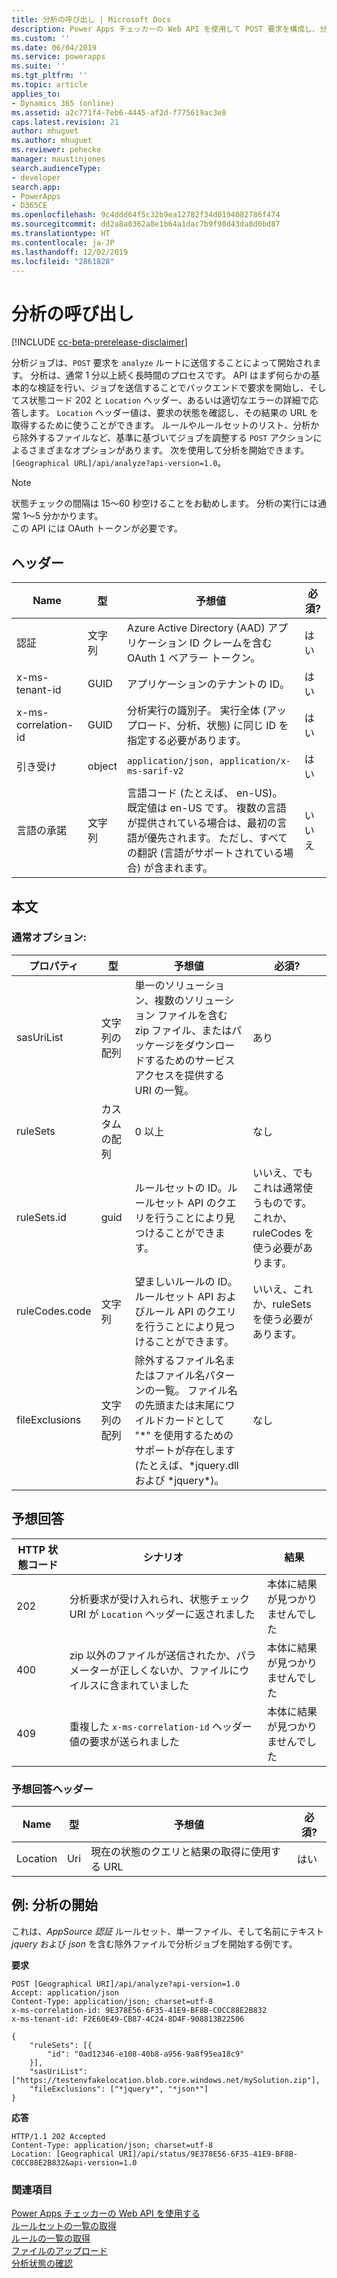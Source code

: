 ```yaml
---
title: 分析の呼び出し | Microsoft Docs
description: Power Apps チェッカーの Web API を使用して POST 要求を構成し、分析要求ジョブを開始する方法を説明します。
ms.custom: ''
ms.date: 06/04/2019
ms.service: powerapps
ms.suite: ''
ms.tgt_pltfrm: ''
ms.topic: article
applies_to:
- Dynamics 365 (online)
ms.assetid: a2c771f4-7eb6-4445-af2d-f775619ac3e8
caps.latest.revision: 21
author: mhuguet
ms.author: mhuguet
ms.reviewer: pehecke
manager: maustinjones
search.audienceType:
- developer
search.app:
- PowerApps
- D365CE
ms.openlocfilehash: 9c4ddd64f5c32b9ea12782f34d0194082786f474
ms.sourcegitcommit: dd2a8a0362a8e1b64a1dac7b9f98d43da8d0bd87
ms.translationtype: HT
ms.contentlocale: ja-JP
ms.lasthandoff: 12/02/2019
ms.locfileid: "2861828"
---
```

# <a name="invoke-analysis"></a>分析の呼び出し

[!INCLUDE [cc-beta-prerelease-disclaimer](../../../../includes/cc-beta-prerelease-disclaimer.md)]

分析ジョブは、`POST` 要求を `analyze` ルートに送信することによって開始されます。 分析は、通常 1 分以上続く長時間のプロセスです。 API はまず何らかの基本的な検証を行い、ジョブを送信することでバックエンドで要求を開始し、そしてス状態コード 202 と `Location` ヘッダー、あるいは適切なエラーの詳細で応答します。 `Location` ヘッダー値は、要求の状態を確認し、その結果の URL を取得するために使うことができます。 ルールやルールセットのリスト、分析から除外するファイルなど、基準に基づいてジョブを調整する `POST` アクションによるさまざまなオプションがあります。 次を使用して分析を開始できます。`[Geographical URL]/api/analyze?api-version=1.0`。


> [!NOTE]
>  状態チェックの間隔は 15～60 秒空けることをお勧めします。 分析の実行には通常 1～5 分かかります。<br /> この API には OAuth トークンが必要です。

<a name="bkmk_headers"></a>

## <a name="headers"></a>ヘッダー

|Name|型|予想値|必須?|
|---|---|---|---|
|認証|文字列|Azure Active Directory (AAD) アプリケーション ID クレームを含む OAuth 1 ベアラー トークン。|はい|
|x-ms-tenant-id|GUID|アプリケーションのテナントの ID。|はい|
|x-ms-correlation-id|GUID|分析実行の識別子。 実行全体 (アップロード、分析、状態) に同じ ID を指定する必要があります。|はい|
|引き受け|object|`application/json, application/x-ms-sarif-v2`|はい|
|言語の承諾|文字列|言語コード (たとえば、 en-US)。 既定値は en-US です。 複数の言語が提供されている場合は、最初の言語が優先されます。 ただし、すべての翻訳 (言語がサポートされている場合) が含まれます。|いいえ

<a name="bkmk_body"></a>

## <a name="body"></a>本文

### <a name="commonly-used-options"></a>通常オプション:

|プロパティ|型|予想値|必須?|
|---|---|---|---|
|sasUriList|文字列の配列|単一のソリューション、複数のソリューション ファイルを含む zip ファイル、またはパッケージをダウンロードするためのサービス アクセスを提供する URI の一覧。|あり|
|ruleSets|カスタムの配列|0 以上|なし|
|ruleSets.id|guid|ルールセットの ID。ルールセット API のクエリを行うことにより見つけることができます。|いいえ、でもこれは通常使うものです。 これか、ruleCodes を使う必要があります。|
|ruleCodes.code|文字列|望ましいルールの ID。ルールセット API およびルール API のクエリを行うことにより見つけることができます。|いいえ、これか、ruleSets を使う必要があります。|
|fileExclusions|文字列の配列|除外するファイル名またはファイル名パターンの一覧。 ファイル名の先頭または末尾にワイルドカードとして "*" を使用するためのサポートが存在します (たとえば、\*jquery.dll および \*jquery\*)。|なし|

<a name="bkmk_responses"></a>

## <a name="expected-responses"></a>予想回答

|HTTP 状態コード|シナリオ|結果|
|---|---|---|
|202|分析要求が受け入れられ、状態チェック URI が `Location` ヘッダーに返されました|本体に結果が見つかりませんでした
|400|zip 以外のファイルが送信されたか、パラメーターが正しくないか、ファイルにウイルスに含まれていました|本体に結果が見つかりませんでした|
|409|重複した `x-ms-correlation-id` ヘッダー値の要求が送られました|本体に結果が見つかりませんでした|

### <a name="expected-response-headers"></a>予想回答ヘッダー

|Name|型|予想値|必須?|
|---|---|---|---|
|Location|Uri|現在の状態のクエリと結果の取得に使用する URL|はい|

<a name="bkmk_analyzeExample"></a>

## <a name="example-initiate-an-analysis"></a>例: 分析の開始

これは、_AppSource 認証_ ルールセット、単一ファイル、そして名前にテキスト _jquery_ および _json_ を含む除外ファイルで分析ジョブを開始する例です。

**要求**

```http
POST [Geographical URI]/api/analyze?api-version=1.0
Accept: application/json
Content-Type: application/json; charset=utf-8
x-ms-correlation-id: 9E378E56-6F35-41E9-BF8B-C0CC88E2B832
x-ms-tenant-id: F2E60E49-CB87-4C24-8D4F-908813B22506

{
    "ruleSets": [{
        "id": "0ad12346-e108-40b8-a956-9a8f95ea18c9"
    }],
    "sasUriList": ["https://testenvfakelocation.blob.core.windows.net/mySolution.zip"],
    "fileExclusions": ["*jquery*", "*json*"]
}
```

**応答**

```http
HTTP/1.1 202 Accepted
Content-Type: application/json; charset=utf-8
Location: [Geographical URI]/api/status/9E378E56-6F35-41E9-BF8B-C0CC88E2B832&api-version=1.0
```

### <a name="see-also"></a>関連項目

[Power Apps チェッカーの Web API を使用する](overview.md)<br />
[ルールセットの一覧の取得](retrieve-rulesets.md)<br />
[ルールの一覧の取得](retrieve-rules.md)<br />
[ファイルのアップロード](upload-file.md)<br />
[分析状態の確認](check-status.md)<br />
